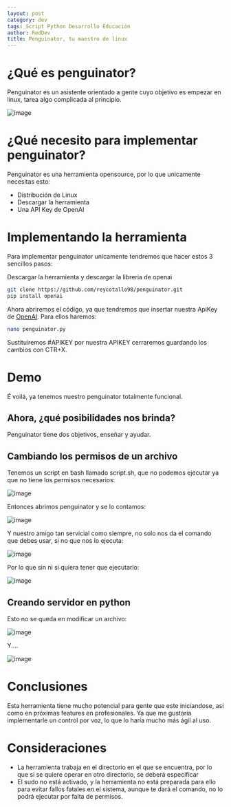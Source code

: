 ```yaml
---
layout: post
category: dev
tags: Script Python Desarrollo Educación
author: RedDev
title: Penguinator, tu maestro de linux
---
```


# ¿Qué es penguinator?
Penguinator es un asistente orientado a gente cuyo objetivo es empezar en linux, tarea algo complicada al principio.

![image](https://github.com/reycotallo98/reycotallo98.github.io/assets/93315382/908c492b-29d3-4769-ba6f-c134eea25a96)

# ¿Qué necesito para implementar penguinator?
Penguinator es una herramienta opensource, por lo que unicamente necesitas esto:
- Distribución de Linux
- Descargar la herramienta
- Una API Key de OpenAI

# Implementando la herramienta
Para implementar penguinator unicamente tendremos que hacer estos 3 sencillos pasos:

Descargar la herramienta y descargar la libreria de openai
```bash
git clone https://github.com/reycotallo98/penguinator.git
pip install openai
```
Ahora abriremos el código, ya que tendremos que insertar nuestra ApiKey de [OpenAI](https://platform.openai.com/account/api-keys).
Para ellos haremos:
```bash
nano penguinator.py
```
Sustituiremos #APIKEY por nuestra APIKEY cerraremos guardando los cambios con CTR+X.

# Demo
É voilá, ya tenemos nuestro penguinator totalmente funcional.
## Ahora, ¿qué posibilidades nos brinda?
Penguinator tiene dos objetivos, enseñar y ayudar.

## Cambiando los permisos de un archivo
Tenemos un script en bash llamado script.sh, que no podemos ejecutar ya que no tiene los permisos necesarios:

![image](https://github.com/reycotallo98/reycotallo98.github.io/assets/93315382/955efc17-a50f-4f35-9446-7f1967ff9a15)

Entonces abrimos penguinator y se lo contamos:

![image](https://github.com/reycotallo98/reycotallo98.github.io/assets/93315382/b74c597f-61da-4c22-ac8e-eb33614e3ebd)

Y nuestro amigo tan servicial como siempre, no solo nos da el comando que debes usar, si no que nos lo ejecuta:

![image](https://github.com/reycotallo98/reycotallo98.github.io/assets/93315382/8cef4509-b221-4145-aed6-041d5db22681)

Por lo que sin ni si quiera tener que ejecutarlo:

![image](https://github.com/reycotallo98/reycotallo98.github.io/assets/93315382/cc526628-0da8-4aa0-8557-c9c62e4a172f)

## Creando servidor en python
Esto no se queda en modificar un archivo:

![image](https://github.com/reycotallo98/reycotallo98.github.io/assets/93315382/bc6139f3-a3fe-4858-8c79-f4ef0a649cf7)

Y....

![image](https://github.com/reycotallo98/reycotallo98.github.io/assets/93315382/01d7768d-98fc-402d-91de-2ac9067df0e3)

# Conclusiones
Esta herramienta tiene mucho potencial para gente que este iniciandose, así como en próximas features en profesionales. Ya que me gustaría implementarle un control por voz, lo que lo haría mucho más ágil al uso.

# Consideraciones
- La herramienta trabaja en el directorio en el que se encuentra, por lo que si se quiere operar en otro directorio, se deberá especificar
- El sudo no está activado, y la herramienta no está preparada para ello para evitar fallos fatales en el sistema, aunque te dará el comando, no lo podrá ejecutar por falta de permisos.

